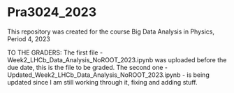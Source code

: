 # Pra3024_2023
This repository was created for the course Big Data Analysis in Physics, Period 4, 2023

TO THE GRADERS: The first file - Week2_LHCb_Data_Analysis_NoROOT_2023.ipynb was uploaded before the due date, this is the file to be graded.
The second one - Updated_Week2_LHCb_Data_Analysis_NoROOT_2023.ipynb - is being updated since I am still working through it, fixing and adding stuff.
